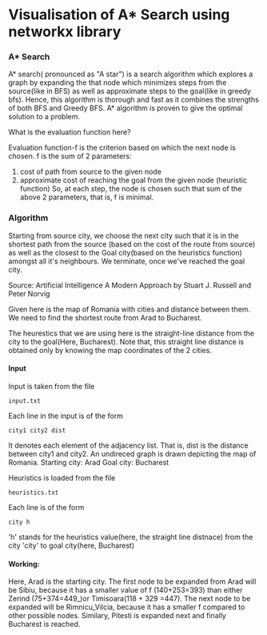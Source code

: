 # Visualisation of A* Search using networkx library

### A* Search ###

A* search( pronounced as "A star") is a search algorithm which explores a graph by expanding the that node which minimizes steps from the source(like in BFS) as well as approximate steps to the goal(like in greedy bfs). Hence, this algorithm is thorough and fast as it combines the strengths of both BFS and Greedy BFS.
A* algorithm is proven to give the optimal solution to a problem.

What is the evaluation function here?

Evaluation function-f is the criterion based on which the next node is chosen. 
f is the sum of 2 parameters:
1. cost of path from source to the given node
2. approximate cost of reaching the goal from the given node (heuristic function)
So, at each step, the node is chosen such that sum of the above 2 parameters, that is, f is minimal. 

### Algorithm

Starting from source city, we choose the next city such that it is in the shortest path from the source (based on the cost of the route from source) as well as the closest to the Goal city(based on the heuristics function) amongst all it's neighbours. We terminate, once we've reached the goal city.


Source: Artificial Intelligence A Modern Approach
        by Stuart J. Russell and Peter Norvig 

Given here is the map of Romania with cities and distance between them. We need to find the shortest route from Arad to Bucharest. 

The heurestics that we are using here is the straight-line distance from the city to the goal(Here, Bucharest). Note that, this straight line distance is obtained only by knowing the map coordinates of the 2 cities. 


#### Input

Input is taken from the file 
```
input.txt
```

Each line in the input is of the form 
```
city1 city2 dist
```
It denotes each element of the adjacency list. That is, dist is the distance between city1 and city2. An undireced graph is drawn depicting the map of Romania.
Starting city: Arad
Goal city: Bucharest

Heuristics is loaded from the file
```
heuristics.txt
```
Each line is of the form
```
city h
```
'h' stands for the heuristics value(here, the straight line distnace) from the city 'city' to goal city(here, Bucharest)

#### Working: 


Here, Arad is the starting city. The first node to be expanded from Arad will be Sibiu, because it has a smaller value of f (140+253=393) than either Zerind (75+374=449_)or Timisoara(118 + 329 =447). The next node to be expanded will be Rimnicu_Vilcia, because it has a smaller f compared to other possible nodes. Similary, Pitesti is expanded next and finally Bucharest is reached.


